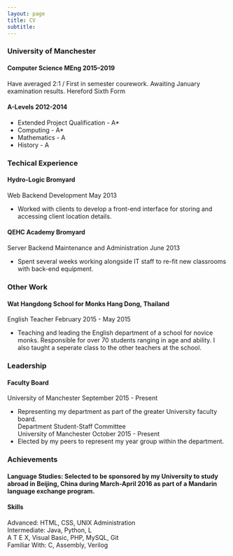 ```yaml
---
layout: page
title: CV
subtitle:
---
```

### University of Manchester  
#### Computer Science MEng 2015–2019  
Have averaged 2:1 / First in semester courework. Awaiting January examination results.
Hereford Sixth Form  
#### A-Levels 2012-2014  
* Extended Project Qualification - A*  
* Computing - A*  
* Mathematics - A  
* History - A  

### Techical Experience   
#### Hydro-Logic Bromyard  
Web Backend Development May 2013   
* Worked with clients to develop a front-end interface for storing and accessing client location details.  
#### QEHC Academy Bromyard    
Server Backend Maintenance and Administration June 2013  
* Spent several weeks working alongside IT staff to re-fit new classrooms with back-end equipment.

### Other Work  
#### Wat Hangdong School for Monks Hang Dong, Thailand  
English Teacher February 2015 - May 2015
* Teaching and leading the English department of a school for novice monks. Responsible for over 70 students ranging in age and ability. I also taught a seperate class to the other teachers at the school.

### Leadership  
#### Faculty Board  
University of Manchester September 2015 - Present  
* Representing my department as part of the greater University faculty board.  
Department Student-Staff Committee  
University of Manchester October 2015 - Present  
* Elected by my peers to represent my year group within the department.  
  
### Achievements  
#### Language Studies: Selected to be sponsored by my University to study abroad in Beijing, China during March-April 2016 as part of a Mandarin language exchange program.

#### Skills  
Advanced: HTML, CSS, UNIX Administration  
Intermediate: Java, Python, L  
A T E X, Visual Basic, PHP, MySQL, Git  
Familiar With: C, Assembly, Verilog  